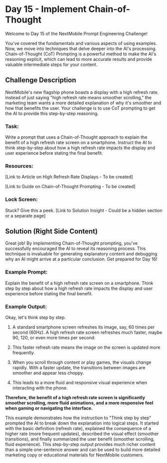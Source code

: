 # Day 15 - Implement Chain-of-Thought

Welcome to Day 15 of the NextMobile Prompt Engineering Challenge!

You've covered the fundamentals and various aspects of using examples. Now, we move into techniques that delve deeper into the AI's processing. Chain-of-Thought (CoT) Prompting is a powerful method to make the AI's reasoning explicit, which can lead to more accurate results and provide valuable intermediate steps for your content.

## Challenge Description
NextMobile's new flagship phone boasts a display with a high refresh rate. Instead of just saying "high refresh rate means smoother scrolling," the marketing team wants a more detailed explanation of why it's smoother and how that benefits the user. Your challenge is to use CoT prompting to get the AI to provide this step-by-step reasoning.

### Task:

Write a prompt that uses a Chain-of-Thought approach to explain the benefit of a high refresh rate screen on a smartphone. Instruct the AI to think step-by-step about how a high refresh rate impacts the display and user experience before stating the final benefit.

### Resources:

[Link to Article on High Refresh Rate Displays - To be created]

[Link to Guide on Chain-of-Thought Prompting - To be created]

### Lock Screen:

Stuck? Give this a peek. [Link to Solution Insight - Could be a hidden section or a separate page]

## Solution (Right Side Content)
Great job! By implementing Chain-of-Thought prompting, you've successfully encouraged the AI to reveal its reasoning process. This technique is invaluable for generating explanatory content and debugging why an AI might arrive at a particular conclusion. Get prepared for Day 16!

### Example Prompt:

Explain the benefit of a high refresh rate screen on a smartphone. Think step by step about how a high refresh rate impacts the display and user experience before stating the final benefit.

### Example Output:

Okay, let's think step by step.

1. A standard smartphone screen refreshes its image, say, 60 times per second (60Hz). A high refresh rate screen refreshes much faster, maybe 90, 120, or even more times per second.

2. This faster refresh rate means the image on the screen is updated more frequently.

3. When you scroll through content or play games, the visuals change rapidly. With a faster update, the transitions between images are smoother and appear less choppy.

4. This leads to a more fluid and responsive visual experience when interacting with the phone.

**Therefore, the benefit of a high refresh rate screen is significantly smoother scrolling, more fluid animations, and a more responsive feel when gaming or navigating the interface.**

This example demonstrates how the instruction to "Think step by step" prompted the AI to break down the explanation into logical steps. It started with the basic definition (refresh rate), explained the consequence of a higher rate (more frequent updates), described the visual effect (smoother transitions), and finally summarized the user benefit (smoother scrolling, fluid experience). This step-by-step output provides much richer content than a simple one-sentence answer and can be used to build more detailed marketing copy or educational materials for NextMobile customers. 